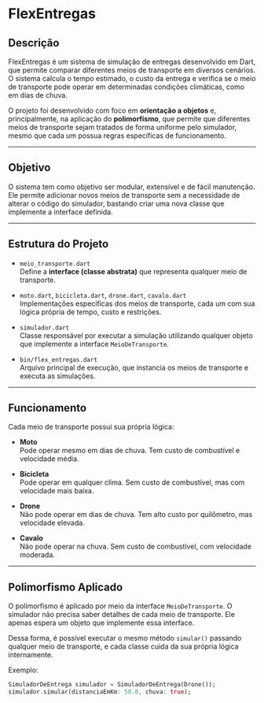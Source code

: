# FlexEntregas

## Descrição

FlexEntregas é um sistema de simulação de entregas desenvolvido em Dart, que permite comparar diferentes meios de transporte em diversos cenários. O sistema calcula o tempo estimado, o custo da entrega e verifica se o meio de transporte pode operar em determinadas condições climáticas, como em dias de chuva.

O projeto foi desenvolvido com foco em **orientação a objetos** e, principalmente, na aplicação do **polimorfismo**, que permite que diferentes meios de transporte sejam tratados de forma uniforme pelo simulador, mesmo que cada um possua regras específicas de funcionamento.

---

## Objetivo

O sistema tem como objetivo ser modular, extensível e de fácil manutenção. Ele permite adicionar novos meios de transporte sem a necessidade de alterar o código do simulador, bastando criar uma nova classe que implemente a interface definida.

---

## Estrutura do Projeto

- `meio_transporte.dart`  
  Define a **interface (classe abstrata)** que representa qualquer meio de transporte.

- `moto.dart`, `bicicleta.dart`, `drone.dart`, `cavalo.dart`  
  Implementações específicas dos meios de transporte, cada um com sua lógica própria de tempo, custo e restrições.

- `simulador.dart`  
  Classe responsável por executar a simulação utilizando qualquer objeto que implemente a interface `MeioDeTransporte`.

- `bin/flex_entregas.dart`  
  Arquivo principal de execução, que instancia os meios de transporte e executa as simulações.

---

## Funcionamento

Cada meio de transporte possui sua própria lógica:

- **Moto**  
  Pode operar mesmo em dias de chuva. Tem custo de combustível e velocidade média.

- **Bicicleta**  
  Pode operar em qualquer clima. Sem custo de combustível, mas com velocidade mais baixa.

- **Drone**  
  Não pode operar em dias de chuva. Tem alto custo por quilômetro, mas velocidade elevada.

- **Cavalo**  
  Não pode operar na chuva. Sem custo de combustível, com velocidade moderada.

---

## Polimorfismo Aplicado

O polimorfismo é aplicado por meio da interface `MeioDeTransporte`. O simulador não precisa saber detalhes de cada meio de transporte. Ele apenas espera um objeto que implemente essa interface.

Dessa forma, é possível executar o mesmo método `simular()` passando qualquer meio de transporte, e cada classe cuida da sua própria lógica internamente.

Exemplo:

```dart
SimuladorDeEntrega simulador = SimuladorDeEntrega(Drone());
simulador.simular(distanciaEmKm: 50.0, chuva: true);
